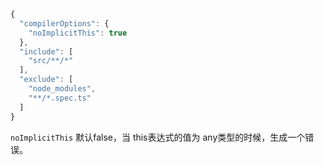 ```js
{
  "compilerOptions": {
    "noImplicitThis": true
  },
  "include": [
    "src/**/*"
  ],
  "exclude": [
    "node_modules",
    "**/*.spec.ts"
  ]
}
```

`noImplicitThis` 默认false，当 this表达式的值为 any类型的时候，生成一个错误。